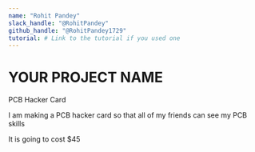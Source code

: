 ```yaml
---
name: "Rohit Pandey"
slack_handle: "@RohitPandey"
github_handle: "@RohitPandey1729"
tutorial: # Link to the tutorial if you used one
---
```


# YOUR PROJECT NAME
PCB Hacker Card
<!-- Describe your board in 2-3 sentences. What are you making? What will it do? -->
I am making a PCB hacker card so that all of my friends can see my PCB skills
<!-- How much is it going to cost? -->
It is going to cost $45
<!-- Tell us a little bit about your design process. What were some challenges? What helped? ***Totally optional*** -->
